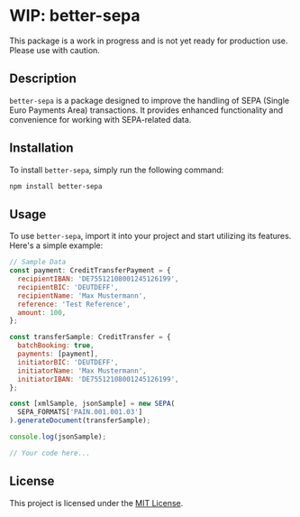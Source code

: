 # WIP: better-sepa

This package is a work in progress and is not yet ready for production use. Please use with caution.

## Description

`better-sepa` is a package designed to improve the handling of SEPA (Single Euro Payments Area) transactions. It provides enhanced functionality and convenience for working with SEPA-related data.

## Installation

To install `better-sepa`, simply run the following command:

```bash
npm install better-sepa
```

## Usage

To use `better-sepa`, import it into your project and start utilizing its features. Here's a simple example:

```javascript
// Sample Data
const payment: CreditTransferPayment = {
  recipientIBAN: 'DE75512108001245126199',
  recipientBIC: 'DEUTDEFF',
  recipientName: 'Max Mustermann',
  reference: 'Test Reference',
  amount: 100,
};

const transferSample: CreditTransfer = {
  batchBooking: true,
  payments: [payment],
  initiatorBIC: 'DEUTDEFF',
  initiatorName: 'Max Mustermann',
  initiatorIBAN: 'DE75512108001245126199',
};

const [xmlSample, jsonSample] = new SEPA(
  SEPA_FORMATS['PAIN.001.001.03']
).generateDocument(transferSample);

console.log(jsonSample);

// Your code here...
```

## License

This project is licensed under the [MIT License](LICENSE).

